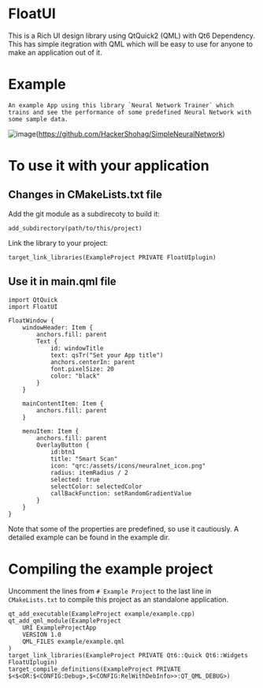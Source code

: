 # FloatUI
This is a Rich UI design library using QtQuick2 (QML) with Qt6 Dependency. This has simple itegration with QML which will be easy to use for anyone to make an application out of it.

# Example
    An example App using this library `Neural Network Trainer` which trains and see the performance of some predefined Neural Network with some sample data.

![image](https://github.com/HackerShohag/FloatUI/assets/47150885/ad617526-057f-4adf-ab56-96cdbdd5ecae)(https://github.com/HackerShohag/SimpleNeuralNetwork)

# To use it with your application

## Changes in CMakeLists.txt file
Add the git module as a subdirecoty to build it:

    add_subdirectory(path/to/this/project)
Link the library to your project:

    target_link_libraries(ExampleProject PRIVATE FloatUIplugin)

## Use it in main.qml file

    import QtQuick
    import FloatUI
    
    FloatWindow {
        windowHeader: Item {
            anchors.fill: parent
            Text {
                id: windowTitle
                text: qsTr("Set your App title")
                anchors.centerIn: parent
                font.pixelSize: 20
                color: "black"
            }
        }
    
        mainContentItem: Item {
            anchors.fill: parent
        }
    
        menuItem: Item {
            anchors.fill: parent
            OverlayButton {
                id:btn1
                title: "Smart Scan"
                icon: "qrc:/assets/icons/neuralnet_icon.png"
                radius: itemRadius / 2
                selected: true
                selectColor: selectedColor
                callBackFunction: setRandomGradientValue
            }
        }
    }

Note that some of the properties are predefined, so use it cautiously. A detailed example can be found in the example dir.

# Compiling the example project
Uncomment the lines from `# Example Project` to the last line in `CMakeLists.txt` to compile this project as an standalone application.

    qt_add_executable(ExampleProject example/example.cpp)
    qt_add_qml_module(ExampleProject
        URI ExampleProjectApp
        VERSION 1.0
        QML_FILES example/example.qml
    )
    target_link_libraries(ExampleProject PRIVATE Qt6::Quick Qt6::Widgets FloatUIplugin)
    target_compile_definitions(ExampleProject PRIVATE $<$<OR:$<CONFIG:Debug>,$<CONFIG:RelWithDebInfo>>:QT_QML_DEBUG>)
